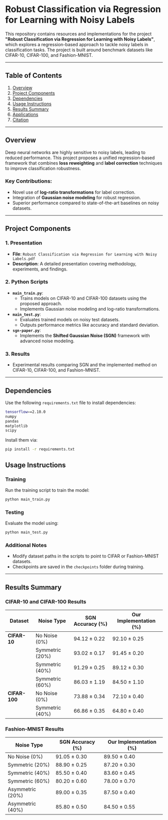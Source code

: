 # Robust Classification via Regression for Learning with Noisy Labels

This repository contains resources and implementations for the project **"Robust Classification via Regression for Learning with Noisy Labels"**, which explores a regression-based approach to tackle noisy labels in classification tasks. The project is built around benchmark datasets like CIFAR-10, CIFAR-100, and Fashion-MNIST.

---

## Table of Contents
1. [Overview](#overview)
2. [Project Components](#project-components)
3. [Dependencies](#dependencies)
4. [Usage Instructions](#usage-instructions)
5. [Results Summary](#results-summary)
6. [Applications](#applications)
7. [Citation](#citation)

---

## Overview

Deep neural networks are highly sensitive to noisy labels, leading to reduced performance. This project proposes a unified regression-based framework that combines **loss reweighting** and **label correction** techniques to improve classification robustness.

### Key Contributions:
- Novel use of **log-ratio transformations** for label correction.
- Integration of **Gaussian noise modeling** for robust regression.
- Superior performance compared to state-of-the-art baselines on noisy datasets.

---

## Project Components

### 1. Presentation
- **File**: `Robust Classification via Regression for Learning with Noisy Labels.pdf`
- **Description**: A detailed presentation covering methodology, experiments, and findings.

### 2. Python Scripts
- **`main_train.py`**:
  - Trains models on CIFAR-10 and CIFAR-100 datasets using the proposed approach.
  - Implements Gaussian noise modeling and log-ratio transformations.
- **`main_test.py`**:
  - Evaluates trained models on noisy test datasets.
  - Outputs performance metrics like accuracy and standard deviation.
- **`sgn-paper.py`**:
  - Implements the **Shifted Gaussian Noise (SGN)** framework with advanced noise modeling.

### 3. Results
- Experimental results comparing SGN and the implemented method on CIFAR-10, CIFAR-100, and Fashion-MNIST.

---

## Dependencies

Use the following `requirements.txt` file to install dependencies:

```bash
tensorflow==2.10.0
numpy
pandas
matplotlib
scipy
```

Install them via:

```bash
pip install -r requirements.txt
```

## Usage Instructions

### Training

Run the training script to train the model:

```bash
python main_train.py
```

### Testing

Evaluate the model using:

```bash
python main_test.py
```

### Additional Notes

- Modify dataset paths in the scripts to point to CIFAR or Fashion-MNIST datasets.
- Checkpoints are saved in the `checkpoints` folder during training.

---

## Results Summary

### CIFAR-10 and CIFAR-100 Results

| Dataset       | Noise Type      | SGN Accuracy (%) | Our Implementation (%) |
|---------------|-----------------|------------------|-------------------------|
| **CIFAR-10**  | No Noise (0%)   | 94.12 ± 0.22     | 92.10 ± 0.25           |
|               | Symmetric (20%) | 93.02 ± 0.17     | 91.45 ± 0.20           |
|               | Symmetric (40%) | 91.29 ± 0.25     | 89.12 ± 0.30           |
|               | Symmetric (60%) | 86.03 ± 1.19     | 84.50 ± 1.10           |
| **CIFAR-100** | No Noise (0%)   | 73.88 ± 0.34     | 72.10 ± 0.40           |
|               | Symmetric (40%) | 66.86 ± 0.35     | 64.80 ± 0.40           |

### Fashion-MNIST Results

| Noise Type      | SGN Accuracy (%) | Our Implementation (%) |
|-----------------|------------------|-------------------------|
| No Noise (0%)   | 91.05 ± 0.30     | 89.50 ± 0.40           |
| Symmetric (20%) | 88.90 ± 0.25     | 87.20 ± 0.30           |
| Symmetric (40%) | 85.50 ± 0.40     | 83.60 ± 0.45           |
| Symmetric (60%) | 80.20 ± 0.60     | 78.00 ± 0.70           |
| Asymmetric (20%)| 89.00 ± 0.35     | 87.50 ± 0.40           |
| Asymmetric (40%)| 85.80 ± 0.50     | 84.50 ± 0.55           |